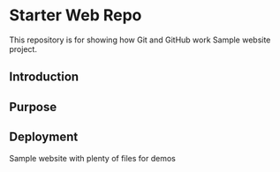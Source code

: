 # Starter Web Repo

This repository is for showing how Git and GitHub work
Sample website project.

## Introduction

## Purpose

## Deployment

Sample website with plenty of files for demos